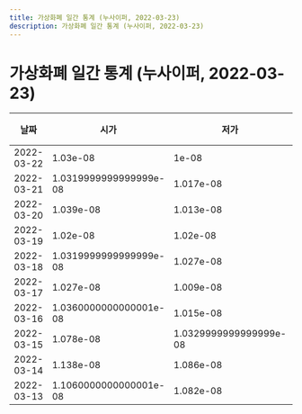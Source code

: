 ```yaml
---
title: 가상화폐 일간 통계 (누사이퍼, 2022-03-23)
description: 가상화폐 일간 통계 (누사이퍼, 2022-03-23)
---
```


가상화폐 일간 통계 (누사이퍼, 2022-03-23)
===

|날짜|시가|저가|고가|종가|비고|
|--|--|--|--|--|--|
|2022-03-22|1.03e-08|1e-08|1.03e-08|1.01e-08|    |
|2022-03-21|1.0319999999999999e-08|1.017e-08|1.0319999999999999e-08|1.03e-08|    |
|2022-03-20|1.039e-08|1.013e-08|1.039e-08|1.025e-08|    |
|2022-03-19|1.02e-08|1.02e-08|1.048e-08|1.048e-08|    |
|2022-03-18|1.0319999999999999e-08|1.027e-08|1.079e-08|1.0329999999999999e-08|    |
|2022-03-17|1.027e-08|1.009e-08|1.079e-08|1.0329999999999999e-08|    |
|2022-03-16|1.0360000000000001e-08|1.015e-08|1.05e-08|1.0329999999999999e-08|    |
|2022-03-15|1.078e-08|1.0329999999999999e-08|1.09e-08|1.05e-08|    |
|2022-03-14|1.138e-08|1.086e-08|1.274e-08|1.0930000000000001e-08|    |
|2022-03-13|1.1060000000000001e-08|1.082e-08|1.1060000000000001e-08|1.1e-08|    |
